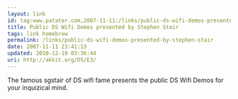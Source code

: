 ```yaml
---
layout: link
id: tag:www.patater.com,2007-11-11:/links/public-ds-wifi-demos-presented-by-stephen-stair
title: Public DS Wifi Demos presented by Stephen Stair
tags: link homebrew
permalink: /links/public-ds-wifi-demos-presented-by-stephen-stair
date: 2007-11-11 23:41:13
updated: 2010-12-19 03:36:44
uri: http://akkit.org/DS/E3/
---
```

The famous sgstair of DS wifi fame presents the public DS Wifi Demos for your
inquizical mind.
